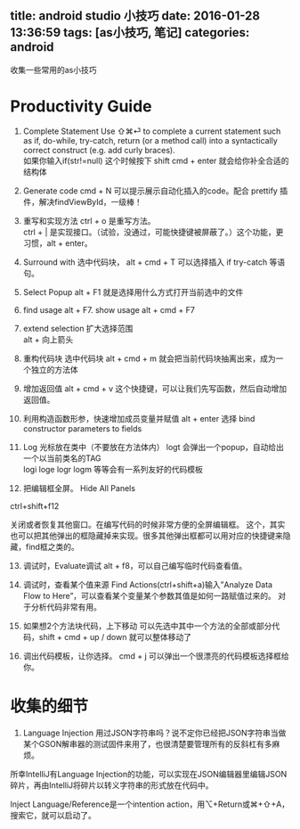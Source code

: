 title: android studio 小技巧
date: 2016-01-28 13:36:59
tags: [as小技巧, 笔记]
categories: android
---
收集一些常用的as小技巧
<!--more  -->

# Productivity Guide

1. Complete Statement
Use ⇧⌘⏎ to complete a current statement such as if, do-while, try-catch, return (or a method call) into a syntactically correct construct (e.g. add curly braces).  
如果你输入if(str!=null) 这个时候按下 shift cmd + enter 就会给你补全合适的结构体

2. Generate code
cmd + N 可以提示展示自动化插入的code。配合 prettify 插件，解决findViewById，一级棒！

3. 重写和实现方法
ctrl + o 是重写方法。  
ctrl + | 是实现接口。（试验，没通过，可能快捷键被屏蔽了。）这个功能，更习惯，alt + enter。

4. Surround with
选中代码块，  alt + cmd + T 可以选择插入   if  try-catch 等语句。

5. Select Popup
alt + F1 就是选择用什么方式打开当前选中的文件

 6. find usage
 alt + F7.
 show usage
 alt + cmd + F7

7. extend selection
扩大选择范围  
alt + 向上箭头

8. 重构代码块
选中代码块 alt + cmd + m 就会把当前代码块抽离出来，成为一个独立的方法体

9.  增加返回值
alt + cmd + v
这个快捷键，可以让我们先写函数，然后自动增加返回值。

10. 利用构造函数形参，快速增加成员变量并赋值
alt + enter 选择 bind constructor parameters to fields

11. Log
光标放在类中（不要放在方法体内）
logt  会弹出一个popup，自动给出一个以当前类名的TAG  
logi loge logr  logm 等等会有一系列友好的代码模板

12. 把编辑框全屏。
Hide All Panels

ctrl+shift+f12

关闭或者恢复其他窗口。在编写代码的时候非常方便的全屏编辑框。
这个，其实也可以把其他弹出的框隐藏掉来实现。很多其他弹出框都可以用对应的快捷键来隐藏，find框之类的。

13. 调试时，Evaluate调试
alt + f8，可以自己编写临时代码查看值。

14. 调试时，查看某个值来源
Find Actions(ctrl+shift+a)输入”Analyze Data Flow to Here”，可以查看某个变量某个参数其值是如何一路赋值过来的。
对于分析代码非常有用。

15. 如果想2个方法块代码，上下移动
可以先选中其中一个方法的全部或部分代码，shift + cmd + up / down  就可以整体移动了

16. 调出代码模板，让你选择。
 cmd + j 可以弹出一个很漂亮的代码模板选择框给你。
# 收集的细节

1. Language Injection
用过JSON字符串吗？说不定你已经把JSON字符串当做某个GSON解串器的测试固件来用了，也很清楚要管理所有的反斜杠有多麻烦。

所幸IntelliJ有Language Injection的功能，可以实现在JSON编辑器里编辑JSON碎片，再由IntelliJ将碎片以转义字符串的形式放在代码中。

Inject Language/Reference是一个intention action，用⌥+Return或⌘+⇧+A，搜索它，就可以启动了。

